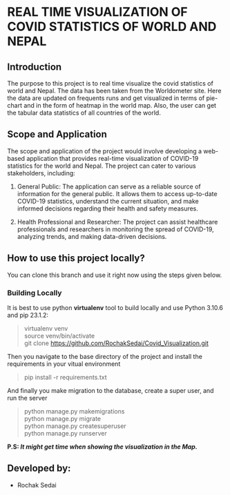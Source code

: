 # REAL TIME VISUALIZATION OF COVID STATISTICS OF WORLD AND NEPAL
## Introduction
 The purpose to this project is to real time visualize the covid statistics of world and Nepal. The data has been taken from the Worldometer site. Here the data are updated on frequents runs and get visualized in terms of pie-chart and in the form of heatmap in the world map. Also, the user can get the tabular data statistics of all countries of the world.


## Scope and Application
The scope and application of the project would involve developing a web-based application that provides real-time visualization of COVID-19 statistics for the world and Nepal. The project can cater to various stakeholders, including:
  1.  General Public: The application can serve as a reliable source of information for the general public. It allows them to access up-to-date COVID-19 statistics, understand the current situation, and make informed decisions regarding their health and safety measures.

   2. Health Professional and Researcher: The project can assist healthcare professionals and researchers in monitoring the spread of COVID-19, analyzing trends, and making data-driven decisions.


## How to use this project locally?
You can clone this branch and use it right now using the steps given below.  

### Building Locally
It is best to use python **virtualenv** tool to build locally and use Python 3.10.6 and pip 23.1.2:  
> virtualenv venv  
> source venv/bin/activate  
> git clone https://github.com/RochakSedai/Covid_Visualization.git

Then you navigate to the base directory of the project and install the requirements in your vitual environment  
> pip install -r requirements.txt  

And finally you make migration to the database, create a super user, and run the server  
> python manage.py makemigrations  
>python manage.py migrate  
> python manage.py createsuperuser  
> python manage.py runserver  

<b>P.S:<i>  It might get time when showing the visualization in the Map.</i></b><br>  
## Developed by:
- Rochak Sedai
